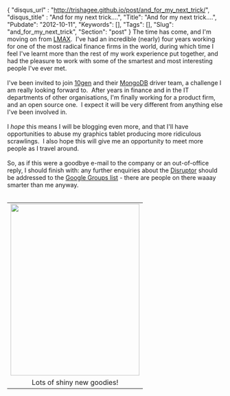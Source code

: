{
 "disqus_url" : "http://trishagee.github.io/post/and_for_my_next_trick/",
 "disqus_title" : "And for my next trick....",
 "Title": "And for my next trick....",
 "Pubdate": "2012-10-11",
 "Keywords": [],
 "Tags": [],
 "Slug": "and_for_my_next_trick",
 "Section": "post"
}
The time has come, and I'm moving on from <a href="http://www.lmax.com/">LMAX</a>. &nbsp;I've had an incredible (nearly) four years working for one of the most radical finance firms in the world, during which time I feel I've learnt more than the rest of my work experience put together, and had the pleasure to work with some of the smartest and most interesting people I've ever met.<br /><br />I've been invited to join <a href="http://www.10gen.com/">10gen</a> and their <a href="http://www.mongodb.org/">MongoDB</a> driver team, a challenge I am really looking forward to. &nbsp;After years in finance and in the IT departments of other organisations, I'm finally working for a product firm, and an open source one. &nbsp;I expect it will be very different from anything else I've been involved in. <br /><br />I <i>hope</i> this means I will be blogging even more, and that I'll have opportunities to abuse my graphics tablet producing more ridiculous scrawlings. &nbsp;I also hope this will give me an opportunity to meet more people as I travel around. <br /><br />So, as if this were a goodbye e-mail to the company or an out-of-office reply, I should finish with: any further enquiries about the <a href="http://lmax-exchange.github.com/disruptor/">Disruptor</a> should be addressed to the <a href="https://groups.google.com/forum/?fromgroups=#!forum/lmax-disruptor">Google Groups list</a> - there are people on there waaay smarter than me anyway.<br /><br /><table align="center" cellpadding="0" cellspacing="0" class="tr-caption-container" style="margin-left: auto; margin-right: auto; text-align: center;"><tbody><tr><td style="text-align: center;"><a href="http://3.bp.blogspot.com/-1bBxvUbBb74/UHaZ0911Q9I/AAAAAAAALOQ/p0_1R4ZtB9s/s1600/2012-10-11+09.12.31.jpg" imageanchor="1" style="margin-left: auto; margin-right: auto;"><img border="0" height="400" src="http://3.bp.blogspot.com/-1bBxvUbBb74/UHaZ0911Q9I/AAAAAAAALOQ/p0_1R4ZtB9s/s400/2012-10-11+09.12.31.jpg" width="300" /></a></td></tr><tr><td class="tr-caption" style="text-align: center;">Lots of shiny new goodies!</td></tr></tbody></table><br />
